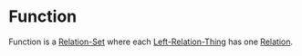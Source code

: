 # Function

Function is a [Relation-Set](60088.md) where each [Left-Relation-Thing](60090.md) has one [Relation](60005.md).
